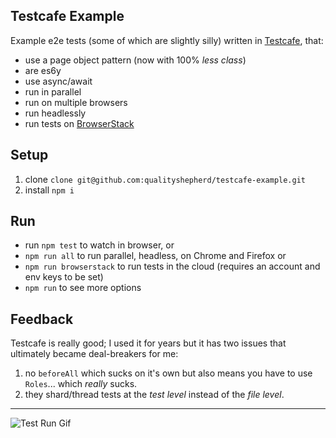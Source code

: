
## Testcafe Example
Example e2e tests (some of which are slightly silly) written in [Testcafe](https://github.com/DevExpress/testcafe), that:
- use a page object pattern (now with 100% _less class_)
- are es6y
- use async/await
- run in parallel
- run on multiple browsers
- run headlessly
- run tests on [BrowserStack](https://browserstack.com)

## Setup
1. clone `clone git@github.com:qualityshepherd/testcafe-example.git`
2. install `npm i`

## Run
* run `npm test` to watch in browser, or
* `npm run all` to run parallel, headless, on Chrome and Firefox or
* `npm run browserstack` to run tests in the cloud (requires an account and env keys to be set)
* `npm run` to see more options

## Feedback
Testcafe is really good; I used it for years but it has two issues that ultimately became deal-breakers for me:
1. no `beforeAll` which sucks on it's own but also means you have to use `Roles`... which _really_ sucks.
2. they shard/thread tests at the _test level_ instead of the _file level_.

---

![Test Run Gif](https://qualityshepherd.com/screencasts/testrun.gif)
